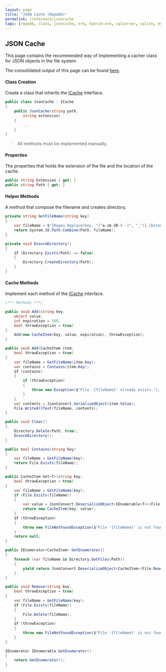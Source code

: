 ```yaml
---
layout: page
title: "JSON Cache (RepoDb)"
permalink: /reference/jsoncache
tags: [repodb, class, jsoncache, orm, hybrid-orm, sqlserver, sqlite, mysql, postgresql]
---
```


## JSON Cache

This page contains the recommended way of implementing a cacher class for JSON objects in the file system.

The consolidated output of this page can be found [here](/reference/output/jsoncache).

#### Class Creation

Create a class that inherits the [ICache](/interface/icache) interface.

```csharp
public class JsonCache : ICache
{
    public JsonCache(string path,
        string extension)
    {
        ...
    }
}
```

> All methods must be implemented manually.

#### Properties

The properties that holds the extension of the file and the location of the cache.

```csharp
public string Extension { get; }
public string Path { get; }
```

#### Helper Methods

A method that compose the filename and creates directory.

```csharp
private string GetFileName(string key)
{
    var fileName = $"{Regex.Replace(key, "[^a-zA-Z0-9 -]", "_")}.{Extension}";
    return System.IO.Path.Combine(Path, fileName);
}

private void EnsureDirectory()
{
    if (Directory.Exists(Path) == false)
    {
        Directory.CreateDirectory(Path);
    }
}
```

#### Cache Methods

Implement each method of the [ICache](/interface/icache) interface.

```csharp
/*** Methods ***/

public void Add(string key,
    object value,
    int expiration = 180,
    bool throwException = true)
{
    Add(new CacheItem(key, value, expiration), throwException);
}

public void Add(CacheItem item,
    bool throwException = true)
{
    var fileName = GetFileName(item.Key);
    var contains = Contains(item.Key);
    if (contains)
    {
        if (throwException)
        {
            throw new Exception($"File '{fileName}' already exists.");
        }
    }
    var contents = JsonConvert.SerializeObject(item.Value);
    File.WriteAllText(fileName, contents);
}

public void Clear()
{
    Directory.Delete(Path, true);
    EnsureDirectory();
}

public bool Contains(string key)
{
    var fileName = GetFileName(key);
    return File.Exists(fileName);
}

public CacheItem Get<T>(string key,
    bool throwException = true)
{
    var fileName = GetFileName(key);
    if (File.Exists(fileName))
    {
        var value = JsonConvert.DeserializeObject<IEnumerable<T>>(File.ReadAllText(fileName));
        return new CacheItem(key, value);
    }
    if (throwException)
    {
        throw new FileNotFoundException($"File '{fileName}' is not found.");
    }
    return null;
}

public IEnumerator<CacheItem> GetEnumerator()
{
    foreach (var fileName in Directory.GetFiles(Path))
    {
        yield return JsonConvert.DeserializeObject<CacheItem>(File.ReadAllText(fileName));
    }
}

public void Remove(string key,
    bool throwException = true)
{
    var fileName = GetFileName(key);
    if (File.Exists(fileName))
    {
        File.Delete(fileName);
    }
    if (throwException)
    {
        throw new FileNotFoundException($"File '{fileName}' is not found.");
    }
}

IEnumerator IEnumerable.GetEnumerator()
{
    return GetEnumerator();
}
```
